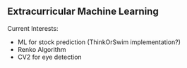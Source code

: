 ## Extracurricular Machine Learning

Current Interests:
- ML for stock prediction (ThinkOrSwim implementation?)
- Renko Algorithm
- CV2 for eye detection
